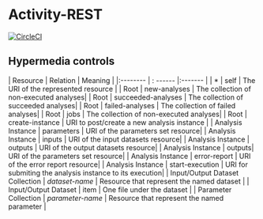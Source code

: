 # Activity-REST
[![CircleCI](https://circleci.com/gh/cawal/Activity-REST.svg?style=svg&circle-token=7037acaf2b97687ed15fdee570066962f365b307)](https://circleci.com/gh/cawal/Activity-REST)


## Hypermedia controls


| Resource | Relation | Meaning | 
|:-------- | : ------ |:------- | 
| * | self | The URI of the represented resource |
| Root	| new-analyses | The collection of non-executed analyses|
| Root	| succeeded-analyses | The collection of succeeded analyses|
| Root	| failed-analyses | The collection of failed analyses|
| Root	| jobs | The collection of non-executed analyses|
| Root | create-instance | URI to post/create a new analysis instance | 
| Analysis Instance | parameters | URI of the parameters set resource|
| Analysis Instance | inputs | URI of the input datasets resource|
| Analysis Instance | outputs | URI of the output datasets resource|
| Analysis Instance | outputs| URI of the parameters set resource|
| Analysis Instance | error-report | URI of the error report resource|
| Analysis Instance | start-execution | URI for submiting the analysis instance to its execution|
| Input/Output Dataset Collection | *dataset-name* | Resource that represent the named dataset |
| Input/Output Dataset | item | One file under the dataset |
| Parameter Collection | *parameter-name* | Resource that represent the named parameter |
